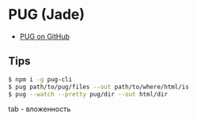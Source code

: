 # PUG (Jade)

- [PUG on GitHub](https://github.com/pugjs/pug)

## Tips
```bash
$ npm i -g pug-cli
$ pug path/to/pug/files --out path/to/where/html/is
$ pug --watch --pretty pug/dir --out html/dir
```

tab - вложенность
